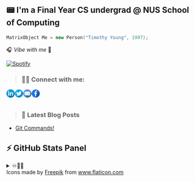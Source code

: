 ## 📟 I'm a Final Year CS undergrad @ NUS School of Computing 

```cpp
MatrixObject Me = new Person("Timothy Young", 1997);
```
🎧 _Vibe with me_ 🎺

[![Spotify](https://spotify-stats-timothyoung97.vercel.app/api/spotify)](https://open.spotify.com/user/31qd72w5v25ss2gn6tpaoaenqfru)


> ### 🤝🏼 Connect with me:

[<img align="left" alt="Timothyoung | LinkedIn" width="22px" src="public\linkedin.png" />][linkedin]
[<img align="left" alt="Timothyoung | Twitter" width="22px" src="public\twitter.png" />][twitter]
[<img align="left" alt="Timothyoung | Email" width="22px" src="public\email.png" />][email]
[<img align="left" alt="Timothyoung | Facebook" width="22px" src="public\facebook.png" />][facebook]

<br />
<br />

> ### 📕 Latest Blog Posts

<!-- BLOG-POST-LIST:START -->
- [Git Commands!](https://dev.to/timothyoung97/git-commands-3pkh)
<!-- BLOG-POST-LIST:END -->

## ⚡ GitHub Stats Panel

<details>
  <summary>♾️📶🆙</summary>

  <h4><i>Recent Activities</i></h2>

<!--START_SECTION:activity-->
1. 🗣 Commented on [#5](https://github.com/Timothyoung97/RenderingEngine/issues/5#issuecomment-2077788236) in [Timothyoung97/RenderingEngine](https://github.com/Timothyoung97/RenderingEngine)
2. 🗣 Commented on [#5](https://github.com/Timothyoung97/RenderingEngine/issues/5#issuecomment-2072323840) in [Timothyoung97/RenderingEngine](https://github.com/Timothyoung97/RenderingEngine)
3. 🗣 Commented on [#5](https://github.com/Timothyoung97/RenderingEngine/issues/5#issuecomment-2071460692) in [Timothyoung97/RenderingEngine](https://github.com/Timothyoung97/RenderingEngine)
4. 🗣 Commented on [#5](https://github.com/Timothyoung97/RenderingEngine/issues/5#issuecomment-2068080158) in [Timothyoung97/RenderingEngine](https://github.com/Timothyoung97/RenderingEngine)
5. 🗣 Commented on [#5](https://github.com/Timothyoung97/RenderingEngine/issues/5#issuecomment-2067967931) in [Timothyoung97/RenderingEngine](https://github.com/Timothyoung97/RenderingEngine)
<!--END_SECTION:activity-->

---

<h4><i>General Stats</i></h2>

  <p align="center">
    <code><img align="center" src="https://github-readme-stats.vercel.app/api?username=Timothyoung97&count_private=true&show_icons=true&theme=blue-green" /></code>
    <code><img align="center" src="https://github-readme-stats.vercel.app/api/top-langs/?username=Timothyoung97&theme=blue-green&count_private=true" /></code>
  </p>  

---

<h4><i>Activity</i></h2>

  <p align="center">
    <code><img align="center" src="http://github-readme-streak-stats.herokuapp.com?user=Timothyoung97&theme=chartreuse-dark&date_format=M%20j%5B%2C%20Y%5D" /></code>
  </p>  

---

<h4><i>Contribution Graph</i></h2>

  <p align="center">
    <code><img align="center" src="./profile-3d-contrib/profile-night-green.svg" /></code>
  </p>  

---

<h4><i>Wakatime Stats</i></h2>
    
<!--START_SECTION:waka-->
![Code Time](http://img.shields.io/badge/Code%20Time-1%2C108%20hrs%2036%20mins-blue)

![Profile Views](http://img.shields.io/badge/Profile%20Views-0-blue)

![Lines of code](https://img.shields.io/badge/From%20Hello%20World%20I%27ve%20Written-15.6%20million%20lines%20of%20code-blue)

**🐱 My GitHub Data** 

> 📦 2.2 MB Used in GitHub's Storage 
 > 
> 🏆 743 Contributions in the Year 2024
 > 
> 💼 Opted to Hire
 > 
> 📜 25 Public Repositories 
 > 
> 🔑 25 Private Repositories 
 > 
**I'm an Early 🐤** 

```text
🌞 Morning                4809 commits        ███░░░░░░░░░░░░░░░░░░░░░░   13.21 % 
🌆 Daytime                19108 commits       █████████████░░░░░░░░░░░░   52.49 % 
🌃 Evening                8883 commits        ██████░░░░░░░░░░░░░░░░░░░   24.40 % 
🌙 Night                  3603 commits        ██░░░░░░░░░░░░░░░░░░░░░░░   09.90 % 
```
📅 **I'm Most Productive on Wednesday** 

```text
Monday                   6386 commits        ████░░░░░░░░░░░░░░░░░░░░░   17.54 % 
Tuesday                  5398 commits        ████░░░░░░░░░░░░░░░░░░░░░   14.83 % 
Wednesday                6677 commits        █████░░░░░░░░░░░░░░░░░░░░   18.34 % 
Thursday                 5446 commits        ████░░░░░░░░░░░░░░░░░░░░░   14.96 % 
Friday                   3454 commits        ██░░░░░░░░░░░░░░░░░░░░░░░   09.49 % 
Saturday                 6415 commits        ████░░░░░░░░░░░░░░░░░░░░░   17.62 % 
Sunday                   2627 commits        ██░░░░░░░░░░░░░░░░░░░░░░░   07.22 % 
```


📊 **This Week I Spent My Time On** 

```text
🕑︎ Time Zone: Asia/Singapore

💬 Programming Languages: 
No Activity Tracked This Week

🔥 Editors: 
No Activity Tracked This Week

🐱‍💻 Projects: 
No Activity Tracked This Week

💻 Operating System: 
No Activity Tracked This Week
```

**I Mostly Code in C++** 

```text
C++                      8 repos             ██████░░░░░░░░░░░░░░░░░░░   25.00 % 
Python                   5 repos             ████░░░░░░░░░░░░░░░░░░░░░   15.62 % 
HTML                     2 repos             ██░░░░░░░░░░░░░░░░░░░░░░░   06.25 % 
Makefile                 1 repo              █░░░░░░░░░░░░░░░░░░░░░░░░   03.12 % 
HLSL                     1 repo              █░░░░░░░░░░░░░░░░░░░░░░░░   03.12 % 
```



**Timeline**

![Lines of Code chart](https://raw.githubusercontent.com/Timothyoung97/Timothyoung97/main/assets/bar_graph.png)


 Last Updated on 15/05/2024 18:39:53 UTC
<!--END_SECTION:waka-->
    
</details>

[facebook]: https://www.facebook.com/TimYoung97
[email]: mailto:e0518553@u.nus.edu
[twitter]: https://twitter.com/timothyoung97
[linkedin]: https://www.linkedin.com/in/shiyuan-yang97/

<div>Icons made by <a href="https://www.freepik.com" title="Freepik">Freepik</a> from <a href="https://www.flaticon.com/" title="Flaticon">www.flaticon.com</a></div>

